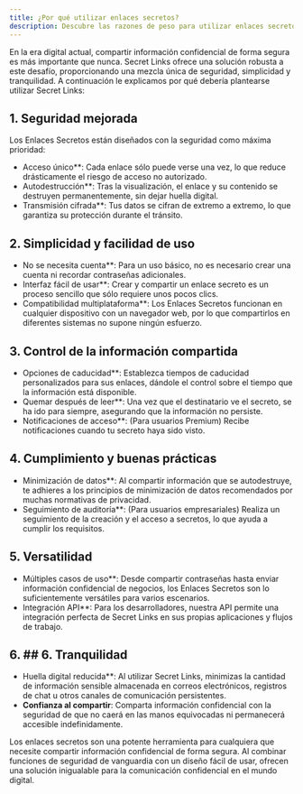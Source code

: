 ```yaml
---
title: ¿Por qué utilizar enlaces secretos?
description: Descubre las razones de peso para utilizar enlaces secretos para compartir información confidencial de forma segura y por una sola vez.
---
```



En la era digital actual, compartir información confidencial de forma segura es más importante que nunca. Secret Links ofrece una solución robusta a este desafío, proporcionando una mezcla única de seguridad, simplicidad y tranquilidad. A continuación le explicamos por qué debería plantearse utilizar Secret Links:

## 1. Seguridad mejorada

Los Enlaces Secretos están diseñados con la seguridad como máxima prioridad:

- Acceso único**: Cada enlace sólo puede verse una vez, lo que reduce drásticamente el riesgo de acceso no autorizado.
- Autodestrucción**: Tras la visualización, el enlace y su contenido se destruyen permanentemente, sin dejar huella digital.
- Transmisión cifrada**: Tus datos se cifran de extremo a extremo, lo que garantiza su protección durante el tránsito.

## 2. Simplicidad y facilidad de uso

- No se necesita cuenta**: Para un uso básico, no es necesario crear una cuenta ni recordar contraseñas adicionales.
- Interfaz fácil de usar**: Crear y compartir un enlace secreto es un proceso sencillo que sólo requiere unos pocos clics.
- Compatibilidad multiplataforma**: Los Enlaces Secretos funcionan en cualquier dispositivo con un navegador web, por lo que compartirlos en diferentes sistemas no supone ningún esfuerzo.

## 3. Control de la información compartida

- Opciones de caducidad**: Establezca tiempos de caducidad personalizados para sus enlaces, dándole el control sobre el tiempo que la información está disponible.
- Quemar después de leer**: Una vez que el destinatario ve el secreto, se ha ido para siempre, asegurando que la información no persiste.
- Notificaciones de acceso**: (Para usuarios Premium) Recibe notificaciones cuando tu secreto haya sido visto.

## 4. Cumplimiento y buenas prácticas

- Minimización de datos**: Al compartir información que se autodestruye, te adhieres a los principios de minimización de datos recomendados por muchas normativas de privacidad.
- Seguimiento de auditoría**: (Para usuarios empresariales) Realiza un seguimiento de la creación y el acceso a secretos, lo que ayuda a cumplir los requisitos.

## 5. Versatilidad

- Múltiples casos de uso**: Desde compartir contraseñas hasta enviar información confidencial de negocios, los Enlaces Secretos son lo suficientemente versátiles para varios escenarios.
- Integración API**: Para los desarrolladores, nuestra API permite una integración perfecta de Secret Links en sus propias aplicaciones y flujos de trabajo.

## 6. ## 6. Tranquilidad

- Huella digital reducida**: Al utilizar Secret Links, minimizas la cantidad de información sensible almacenada en correos electrónicos, registros de chat u otros canales de comunicación persistentes.
- **Confianza al compartir**: Comparta información confidencial con la seguridad de que no caerá en las manos equivocadas ni permanecerá accesible indefinidamente.

Los enlaces secretos son una potente herramienta para cualquiera que necesite compartir información confidencial de forma segura. Al combinar funciones de seguridad de vanguardia con un diseño fácil de usar, ofrecen una solución inigualable para la comunicación confidencial en el mundo digital.
